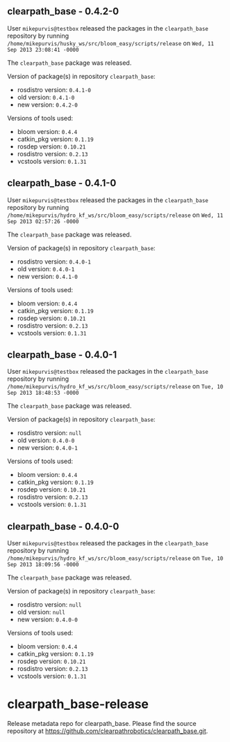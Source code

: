 ## clearpath_base - 0.4.2-0

User `mikepurvis@testbox` released the packages in the `clearpath_base` repository by running `/home/mikepurvis/husky_ws/src/bloom_easy/scripts/release` on `Wed, 11 Sep 2013 23:08:41 -0000`

The `clearpath_base` package was released.

Version of package(s) in repository `clearpath_base`:
- rosdistro version: `0.4.1-0`
- old version: `0.4.1-0`
- new version: `0.4.2-0`

Versions of tools used:
- bloom version: `0.4.4`
- catkin_pkg version: `0.1.19`
- rosdep version: `0.10.21`
- rosdistro version: `0.2.13`
- vcstools version: `0.1.31`


## clearpath_base - 0.4.1-0

User `mikepurvis@testbox` released the packages in the `clearpath_base` repository by running `/home/mikepurvis/hydro_kf_ws/src/bloom_easy/scripts/release` on `Wed, 11 Sep 2013 02:57:26 -0000`

The `clearpath_base` package was released.

Version of package(s) in repository `clearpath_base`:
- rosdistro version: `0.4.0-1`
- old version: `0.4.0-1`
- new version: `0.4.1-0`

Versions of tools used:
- bloom version: `0.4.4`
- catkin_pkg version: `0.1.19`
- rosdep version: `0.10.21`
- rosdistro version: `0.2.13`
- vcstools version: `0.1.31`


## clearpath_base - 0.4.0-1

User `mikepurvis@testbox` released the packages in the `clearpath_base` repository by running `/home/mikepurvis/hydro_kf_ws/src/bloom_easy/scripts/release` on `Tue, 10 Sep 2013 18:48:53 -0000`

The `clearpath_base` package was released.

Version of package(s) in repository `clearpath_base`:
- rosdistro version: `null`
- old version: `0.4.0-0`
- new version: `0.4.0-1`

Versions of tools used:
- bloom version: `0.4.4`
- catkin_pkg version: `0.1.19`
- rosdep version: `0.10.21`
- rosdistro version: `0.2.13`
- vcstools version: `0.1.31`


## clearpath_base - 0.4.0-0

User `mikepurvis@testbox` released the packages in the `clearpath_base` repository by running `/home/mikepurvis/hydro_kf_ws/src/bloom_easy/scripts/release` on `Tue, 10 Sep 2013 18:09:56 -0000`

The `clearpath_base` package was released.

Version of package(s) in repository `clearpath_base`:
- rosdistro version: `null`
- old version: `null`
- new version: `0.4.0-0`

Versions of tools used:
- bloom version: `0.4.4`
- catkin_pkg version: `0.1.19`
- rosdep version: `0.10.21`
- rosdistro version: `0.2.13`
- vcstools version: `0.1.31`


clearpath_base-release
======================

Release metadata repo for clearpath_base. Please find the source repository at https://github.com/clearpathrobotics/clearpath_base.git.
